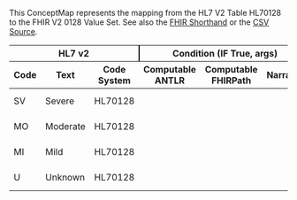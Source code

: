 
This ConceptMap represents the mapping from the HL7 V2 Table HL70128 to the FHIR V2 0128 Value Set. See also the <a href='https://github.com/HL7/v2-to-fhir/blob/master/tank/Table HL70128[original] to V2 0128.fsh'>FHIR Shorthand</a> or the <a href='https://github.com/HL7/v2-to-fhir/blob/master/mappings/codesystems/HL7 Concept Map_ AllergySeverity[AllergyIntolerance.criticality-original] - Sheet1.csv'>CSV Source</a>.
<table class='grid'><thead>
<tr><th colspan='3' style='border-right: 2px solid black;'>HL7 v2</th><th colspan='3' style='border-right: 2px solid black;'>Condition (IF True, args)</th><th colspan='4'>HL7 FHIR</th><th rowspan='2'>Comments</th></tr>
<tr><th>Code</th><th>Text</th><th>Code System</th><th>Computable ANTLR</th><th>Computable FHIRPath</th><th>Narrative</th><th>Code</th><th>Proposed Extension</th><th>Display</th><th>Code System</th></tr></thead>
<tbody>
<tr><td>SV</td><td>Severe</td><td style='border-right: 2px'>HL70128</td><td style='border-right: 2px'></td><td style='border-right: 2px'></td><td style='border-right: 2px'></td><td>SV</td><td style='border-right: 2px'></td><td>Severe</td><td><a href='https://hl7.org/fhir/R4/v2/0128/index.html'>http://terminology.hl7.org/CodeSystem/v2-0128</a></td><td style='border-right: 2px'></td></tr>
<tr><td>MO</td><td>Moderate</td><td style='border-right: 2px'>HL70128</td><td style='border-right: 2px'></td><td style='border-right: 2px'></td><td style='border-right: 2px'></td><td>MO</td><td style='border-right: 2px'></td><td>Moderate</td><td><a href='https://hl7.org/fhir/R4/v2/0128/index.html'>http://terminology.hl7.org/CodeSystem/v2-0128</a></td><td style='border-right: 2px'></td></tr>
<tr><td>MI</td><td>Mild</td><td style='border-right: 2px'>HL70128</td><td style='border-right: 2px'></td><td style='border-right: 2px'></td><td style='border-right: 2px'></td><td>MI</td><td style='border-right: 2px'></td><td>Mild</td><td><a href='https://hl7.org/fhir/R4/v2/0128/index.html'>http://terminology.hl7.org/CodeSystem/v2-0128</a></td><td style='border-right: 2px'></td></tr>
<tr><td>U</td><td>Unknown</td><td style='border-right: 2px'>HL70128</td><td style='border-right: 2px'></td><td style='border-right: 2px'></td><td style='border-right: 2px'></td><td>U</td><td style='border-right: 2px'></td><td>Unknown</td><td><a href='https://hl7.org/fhir/R4/v2/0128/index.html'>http://terminology.hl7.org/CodeSystem/v2-0128</a></td><td style='border-right: 2px'></td></tr>
</tbody></table>
